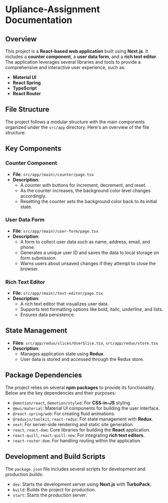 # Upliance-Assignment Documentation

## Overview

This project is a **React-based web application** built using **Next.js**. It includes a **counter component**, a **user data form**, and a **rich text editor**. The application leverages several libraries and tools to provide a comprehensive and interactive user experience, such as:

- **Material UI**
- **React Spring**
- **TypeScript**
- **React Router**

## File Structure

The project follows a modular structure with the main components organized under the `src/app` directory. Here's an overview of the file structure:

## Key Components

### Counter Component

- **File**: `src/app/(main)/counter/page.tsx`
- **Description**:
  - A counter with buttons for increment, decrement, and reset.
  - As the counter increases, the background color level changes accordingly.
  - Resetting the counter sets the background color back to its initial state.

### User Data Form

- **File**: `src/app/(main)/user-form/page.tsx`
- **Description**:
  - A form to collect user data such as name, address, email, and phone.
  - Generates a unique user ID and saves the data to local storage on form submission.
  - Warns users about unsaved changes if they attempt to close the browser.

### Rich Text Editor

- **File**: `src/app/(main)/text-editor/page.tsx`
- **Description**:
  - A rich text editor that visualizes user data.
  - Supports text formatting options like bold, italic, underline, and lists.
  - Ensures data persistence.

## State Management

- **Files**: `src/app/redux/slices/UserSlice.tsx`, `src/app/redux/store.tsx`
- **Description**:
  - Manages application state using **Redux**.
  - User data is stored and accessed through the Redux store.

## Package Dependencies

The project relies on several **npm packages** to provide its functionality. Below are the key dependencies and their purposes:

- `@emotion/react`, `@emotion/styled`: For **CSS-in-JS** styling.
- `@mui/material`: Material UI components for building the user interface.
- `@react-spring/web`: For creating fluid animations.
- `@reduxjs/toolkit`, `react-redux`: For state management with **Redux**.
- `next`: For server-side rendering and static site generation.
- `react`, `react-dom`: Core libraries for building the **React** application.
- `react-quill`, `react-quill-new`: For integrating **rich text editors**.
- `react-router-dom`: For handling routing within the application.

## Development and Build Scripts

The `package.json` file includes several scripts for development and production builds:

- `dev`: Starts the development server using **Next.js** with **TurboPack**.
- `build`: Builds the project for production.
- `start`: Starts the production server.
